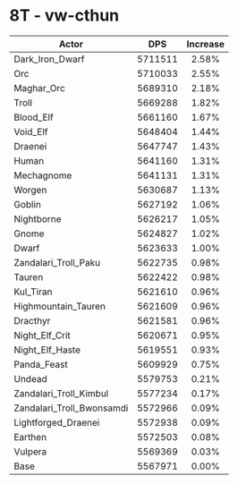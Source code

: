 # 8T - vw-cthun
| Actor | DPS | Increase |
|---|:---:|:---:|
|Dark_Iron_Dwarf|5711511|2.58%|
|Orc|5710033|2.55%|
|Maghar_Orc|5689310|2.18%|
|Troll|5669288|1.82%|
|Blood_Elf|5661160|1.67%|
|Void_Elf|5648404|1.44%|
|Draenei|5647747|1.43%|
|Human|5641160|1.31%|
|Mechagnome|5641131|1.31%|
|Worgen|5630687|1.13%|
|Goblin|5627192|1.06%|
|Nightborne|5626217|1.05%|
|Gnome|5624827|1.02%|
|Dwarf|5623633|1.00%|
|Zandalari_Troll_Paku|5622735|0.98%|
|Tauren|5622422|0.98%|
|Kul_Tiran|5621610|0.96%|
|Highmountain_Tauren|5621609|0.96%|
|Dracthyr|5621581|0.96%|
|Night_Elf_Crit|5620671|0.95%|
|Night_Elf_Haste|5619551|0.93%|
|Panda_Feast|5609929|0.75%|
|Undead|5579753|0.21%|
|Zandalari_Troll_Kimbul|5577234|0.17%|
|Zandalari_Troll_Bwonsamdi|5572966|0.09%|
|Lightforged_Draenei|5572938|0.09%|
|Earthen|5572503|0.08%|
|Vulpera|5569369|0.03%|
|Base|5567971|0.00%|
